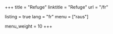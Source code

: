 +++
title = "Refuge"
linktitle = "Refuge"
url = "/fr"

listing = true
lang = "fr"
menu = ["raus"]

menu_weight = 10
+++
